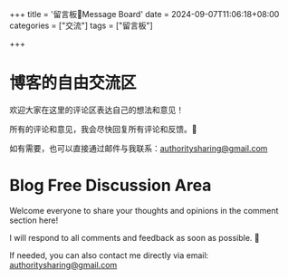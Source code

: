 +++
title = '留言板📑Message Board'
date = 2024-09-07T11:06:18+08:00
categories = ["交流"]
tags = ["留言板"]

+++



# 博客的自由交流区

欢迎大家在这里的评论区表达自己的想法和意见！

所有的评论和意见，我会尽快回复所有评论和反馈。🥰

如有需要，也可以直接通过邮件与我联系：[authoritysharing@gmail.com](mailto:authoritysharing@gmail.com)



# Blog Free Discussion Area

Welcome everyone to share your thoughts and opinions in the comment section here!

I will respond to all comments and feedback as soon as possible. 🥰

If needed, you can also contact me directly via email: [authoritysharing@gmail.com](mailto:authoritysharing@gmail.com)



